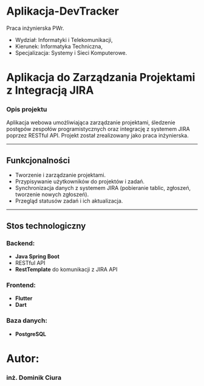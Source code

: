 # Aplikacja-DevTracker
Praca inżynierska PWr. 
- Wydział: Informatyki i Telekomunikacji, 
- Kierunek: Informatyka Techniczna, 
- Specjalizacja: Systemy i Sieci Komputerowe.

# Aplikacja do Zarządzania Projektami z Integracją JIRA

### Opis projektu  
Aplikacja webowa umożliwiająca zarządzanie projektami, śledzenie postępów zespołów programistycznych oraz integrację z systemem JIRA poprzez RESTful API. 
Projekt został zrealizowany jako praca inżynierska.

---

## Funkcjonalności  
- Tworzenie i zarządzanie projektami.  
- Przypisywanie użytkowników do projektów i zadań.  
- Synchronizacja danych z systemem JIRA (pobieranie tablic, zgłoszeń, tworzenie nowych zgłoszeń).  
- Przegląd statusów zadań i ich aktualizacja.  

---

## Stos technologiczny  
### Backend:  
- **Java Spring Boot**  
- RESTful API  
- **RestTemplate** do komunikacji z JIRA API  

### Frontend:  
- **Flutter** 
- **Dart**  

### Baza danych:  
- **PostgreSQL**  

# Autor:
### inż. Dominik Ciura
